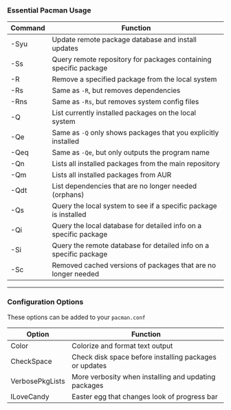 ### Essential Pacman Usage

| Command | Function |
|---|---|
| -Syu | Update remote package database and install updates | 
| -Ss | Query remote repository for packages containing specific package |
| -R | Remove a specified package from the local system |
| -Rs | Same as `-R`, but removes dependencies |
| -Rns | Same as `-Rs`, but removes system config files | 
| -Q | List currently installed packages on the local system |
| -Qe | Same as `-Q` only shows packages that you explicitly installed |
| -Qeq | Same as `-Qe`, but only outputs the program name |
| -Qn | Lists all installed packages from the main repository |
| -Qm | Lists all installed packages from AUR |
| -Qdt | List dependencies that are no longer needed (orphans) |
| -Qs | Query the local system to see if a specific package is installed |
| -Qi | Query the local database for detailed info on a specific package |
| -Si | Query the remote database for detailed info on a specific package |
| -Sc | Removed cached versions of packages that are no longer needed |

---

### Configuration Options

These options can be added to your `pacman.conf`

| Option | Function |
|---|---|
| Color | Colorize and format text output |
| CheckSpace | Check disk space before installing packages or updates |
| VerbosePkgLists | More verbosity when installing and updating packages |
| ILoveCandy | Easter egg that changes look of progress bar |

